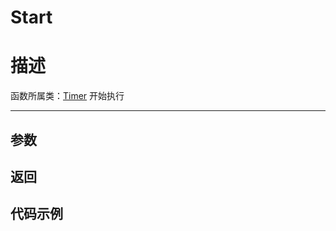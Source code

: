 # Start

# 描述

函数所属类：[Timer](/Api/Class/Script/TimerNode.md)
开始执行

-----------------------------------------------------------------------------------------
## 参数


## 返回

## 代码示例

```lua


```
